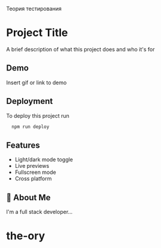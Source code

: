 Теория тестирования
# Project Title

A brief description of what this project does and who it's for


## Demo

Insert gif or link to demo


## Deployment

To deploy this project run

```bash
  npm run deploy
```


## Features

- Light/dark mode toggle
- Live previews
- Fullscreen mode
- Cross platform


## 🚀 About Me
I'm a full stack developer...

# the-ory

